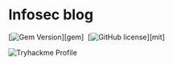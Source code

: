 # Infosec blog

[![Gem Version](https://img.shields.io/gem/v/jekyll-theme-chirpy)][gem]&nbsp;
[![GitHub license](https://img.shields.io/github/license/cotes2020/chirpy-starter.svg?color=blue)][mit]&nbsp;

![Tryhackme Profile](https://tryhackme-badges.s3.amazonaws.com/vu1n.png?0)
